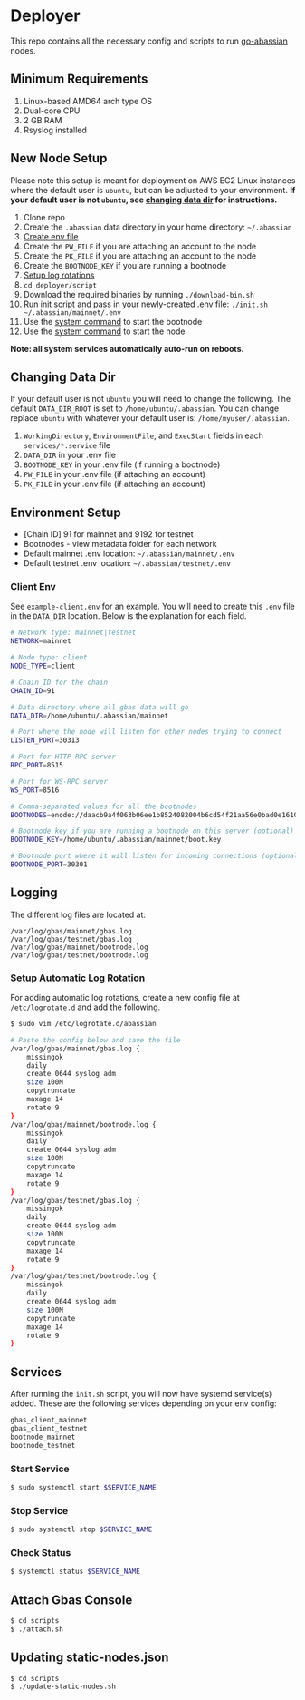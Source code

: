 # Deployer

This repo contains all the necessary config and scripts to run [go-abassian](https://github.com/abassian/go-abassian) nodes.

## Minimum Requirements

1. Linux-based AMD64 arch type OS
2. Dual-core CPU
3. 2 GB RAM
4. Rsyslog installed

## New Node Setup

Please note this setup is meant for deployment on AWS EC2 Linux instances where the default user is `ubuntu`, but can be adjusted to your environment. **If your default user is not `ubuntu`, see [changing data dir](#changing-data-dir) for instructions.**

1. Clone repo
2. Create the `.abassian` data directory in your home directory: `~/.abassian`
3. [Create env file](#environment-setup)
4. Create the `PW_FILE` if you are attaching an account to the node
5. Create the `PK_FILE` if you are attaching an account to the node
6. Create the `BOOTNODE_KEY` if you are running a bootnode
7. [Setup log rotations](#setup-automatic-log-rotation)
8. `cd deployer/script`
9. Download the required binaries by running `./download-bin.sh`
10. Run init script and pass in your newly-created .env file: `./init.sh ~/.abassian/mainnet/.env`
11. Use the [system command](#start-service) to start the bootnode
12. Use the [system command](#start-service) to start the node

**Note: all system services automatically auto-run on reboots.**

## Changing Data Dir

If your default user is not `ubuntu` you will need to change the following. The default `DATA_DIR_ROOT` is set to `/home/ubuntu/.abassian`. You can change replace `ubuntu` with whatever your default user is: `/home/myuser/.abassian`.

1. `WorkingDirectory`, `EnvironmentFile`, and `ExecStart` fields in each `services/*.service` file
2. `DATA_DIR` in your .env file
3. `BOOTNODE_KEY` in your .env file (if running a bootnode)
4. `PW_FILE` in your .env file (if attaching an account)
5. `PK_FILE` in your .env file (if attaching an account)

## Environment Setup

- [Chain ID] 91 for mainnet and 9192 for testnet
- Bootnodes - view metadata folder for each network
- Default mainnet .env location: `~/.abassian/mainnet/.env`
- Default testnet .env location: `~/.abassian/testnet/.env`

### Client Env

See `example-client.env` for an example. You will need to create this `.env` file in the `DATA_DIR` location. Below is the explanation for each field.

```bash
# Network type: mainnet|testnet
NETWORK=mainnet

# Node type: client
NODE_TYPE=client

# Chain ID for the chain
CHAIN_ID=91

# Data directory where all gbas data will go
DATA_DIR=/home/ubuntu/.abassian/mainnet

# Port where the node will listen for other nodes trying to connect
LISTEN_PORT=30313

# Port for HTTP-RPC server
RPC_PORT=8515

# Port for WS-RPC server
WS_PORT=8516

# Comma-separated values for all the bootnodes
BOOTNODES=enode://daacb9a4f063b06ee1b8524082004b6cd54f21aa56e0bad0e1610a10dc28ec0a95a7a4b75db40f8882cd0afbaac2288220215d85e54924527189d0842945dce2@52.199.152.20:30301,enode://19ddf4a078494c7b36ec4f416992928d34d523f8c636069fc8f1b8e0be97dc446229932cb50b9089c2ac6566b6c827cd3ef6ec3cc363210278333f61cbc66743@52.52.158.2:30301,enode://3b9a82d404e29a47dfb3266548921719522ec5d16c33ce84edca808c53a7bfff035cd0901c90552620d7a0213ec4651b08190f0ab7806a0c69164d0abf95ffe8@52.47.183.206:30301

# Bootnode key if you are running a bootnode on this server (optional)
BOOTNODE_KEY=/home/ubuntu/.abassian/mainnet/boot.key

# Bootnode port where it will listen for incoming connections (optional)
BOOTNODE_PORT=30301
```

## Logging

The different log files are located at:

```text
/var/log/gbas/mainnet/gbas.log
/var/log/gbas/testnet/gbas.log
/var/log/gbas/mainnet/bootnode.log
/var/log/gbas/testnet/bootnode.log
```

### Setup Automatic Log Rotation

For adding automatic log rotations, create a new config file at `/etc/logrotate.d` and add the following.

```bash
$ sudo vim /etc/logrotate.d/abassian

# Paste the config below and save the file
/var/log/gbas/mainnet/gbas.log {
    missingok
    daily
    create 0644 syslog adm
    size 100M
    copytruncate
    maxage 14
    rotate 9
}
/var/log/gbas/mainnet/bootnode.log {
    missingok
    daily
    create 0644 syslog adm
    size 100M
    copytruncate
    maxage 14
    rotate 9
}
/var/log/gbas/testnet/gbas.log {
    missingok
    daily
    create 0644 syslog adm
    size 100M
    copytruncate
    maxage 14
    rotate 9
}
/var/log/gbas/testnet/bootnode.log {
    missingok
    daily
    create 0644 syslog adm
    size 100M
    copytruncate
    maxage 14
    rotate 9
}
```

## Services

After running the `init.sh` script, you will now have systemd service(s) added. These are the following services depending on your env config:

```bash
gbas_client_mainnet
gbas_client_testnet
bootnode_mainnet
bootnode_testnet
```

### Start Service

```bash
$ sudo systemctl start $SERVICE_NAME
```

### Stop Service

```bash
$ sudo systemctl stop $SERVICE_NAME
```

### Check Status

```bash
$ systemctl status $SERVICE_NAME
```

## Attach Gbas Console

```bash
$ cd scripts
$ ./attach.sh
```

## Updating static-nodes.json

```bash
$ cd scripts
$ ./update-static-nodes.sh
```
